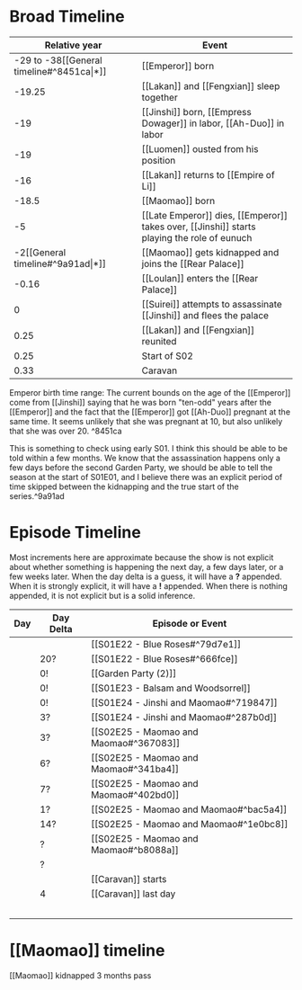 # Broad Timeline

| Relative year                             | Event                                                                                       |
| ----------------------------------------- | ------------------------------------------------------------------------------------------- |
| -29 to -38[[General timeline#^8451ca\|*]] | [[Emperor]] born                                                                            |
| -19.25                                    | [[Lakan]] and [[Fengxian]] sleep together                                                   |
| -19                                       | [[Jinshi]] born, [[Empress Dowager]] in labor, [[Ah-Duo]] in labor                          |
| -19                                       | [[Luomen]] ousted from his position                                                         |
| -16                                       | [[Lakan]] returns to [[Empire of Li]]                                                       |
| -18.5                                     | [[Maomao]] born                                                                             |
| -5                                        | [[Late Emperor]] dies, [[Emperor]] takes over, [[Jinshi]] starts playing the role of eunuch |
| -2[[General timeline#^9a91ad\|*]]         | [[Maomao]] gets kidnapped and joins the [[Rear Palace]]                                     |
| -0.16                                     | [[Loulan]] enters the [[Rear Palace]]                                                       |
| 0                                         | [[Suirei]] attempts to assassinate [[Jinshi]] and flees the palace                          |
| 0.25                                      | [[Lakan]] and [[Fengxian]] reunited                                                         |
| 0.25                                      | Start of S02                                                                                |
| 0.33                                      | Caravan                                                                                     |
Emperor birth time range: The current bounds on the age of the [[Emperor]] come from [[Jinshi]] saying that he was born "ten-odd" years after the [[Emperor]] and the fact that the [[Emperor]] got [[Ah-Duo]] pregnant at the same time. It seems unlikely that she was pregnant at 10, but also unlikely that she was over 20. ^8451ca

This is something to check using early S01.  I think this should be able to be told within a few months. We know that the assassination happens only a few days before the second Garden Party, we should be able to tell the season at the start of S01E01, and I believe there was an explicit period of time skipped between the kidnapping and the true start of the series.^9a91ad

# Episode Timeline
Most increments here are approximate because the show is not explicit about whether something is happening the next day, a few days later, or a few weeks later. When the day delta is a guess, it will have a **?** appended. When it is strongly explicit, it will have a **!** appended. When there is nothing appended, it is not explicit but is a solid inference.

| Day | Day Delta | Episode or Event                       |
| --- | --------- | -------------------------------------- |
|     |           | [[S01E22 - Blue Roses#^79d7e1]]        |
|     | 20?       | [[S01E22 - Blue Roses#^666fce]]        |
|     | 0!        | [[Garden Party (2)]]                   |
|     | 0!        | [[S01E23 - Balsam and Woodsorrel]]     |
|     | 0!        | [[S01E24 - Jinshi and Maomao#^719847]] |
|     | 3?        | [[S01E24 - Jinshi and Maomao#^287b0d]] |
|     | 3?        | [[S02E25 - Maomao and Maomao#^367083]] |
|     | 6?        | [[S02E25 - Maomao and Maomao#^341ba4]] |
|     | 7?        | [[S02E25 - Maomao and Maomao#^402bd0]] |
|     | 1?        | [[S02E25 - Maomao and Maomao#^bac5a4]] |
|     | 14?       | [[S02E25 - Maomao and Maomao#^1e0bc8]] |
|     | ?         | [[S02E25 - Maomao and Maomao#^b8088a]] |
|     | ?         |                                        |
|     |           | [[Caravan]] starts                     |
|     | 4         | [[Caravan]] last day                   |
|     |           |                                        |
|     |           |                                        |
|     |           |                                        |
|     |           |                                        |
|     |           |                                        |
# [[Maomao]] timeline
[[Maomao]] kidnapped
3 months pass
